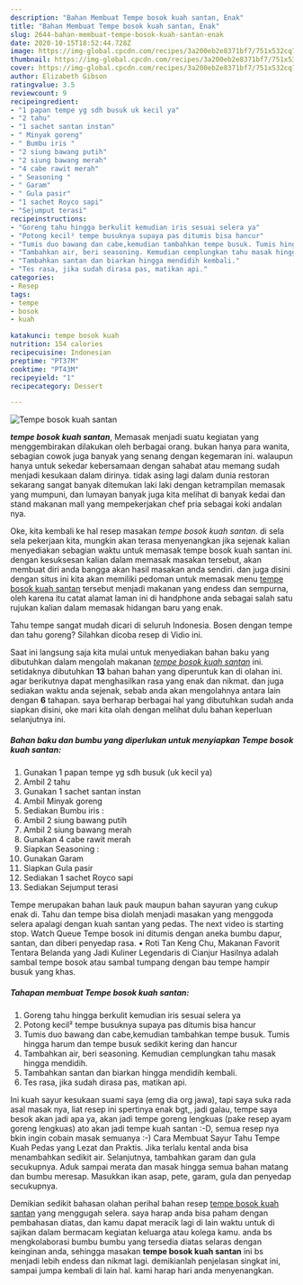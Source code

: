 ```yaml
---
description: "Bahan Membuat Tempe bosok kuah santan, Enak"
title: "Bahan Membuat Tempe bosok kuah santan, Enak"
slug: 2644-bahan-membuat-tempe-bosok-kuah-santan-enak
date: 2020-10-15T18:52:44.728Z
image: https://img-global.cpcdn.com/recipes/3a200eb2e8371bf7/751x532cq70/tempe-bosok-kuah-santan-foto-resep-utama.jpg
thumbnail: https://img-global.cpcdn.com/recipes/3a200eb2e8371bf7/751x532cq70/tempe-bosok-kuah-santan-foto-resep-utama.jpg
cover: https://img-global.cpcdn.com/recipes/3a200eb2e8371bf7/751x532cq70/tempe-bosok-kuah-santan-foto-resep-utama.jpg
author: Elizabeth Gibson
ratingvalue: 3.5
reviewcount: 9
recipeingredient:
- "1 papan tempe yg sdh busuk uk kecil ya"
- "2 tahu"
- "1 sachet santan instan"
- " Minyak goreng"
- " Bumbu iris "
- "2 siung bawang putih"
- "2 siung bawang merah"
- "4 cabe rawit merah"
- " Seasoning "
- " Garam"
- " Gula pasir"
- "1 sachet Royco sapi"
- "Sejumput terasi"
recipeinstructions:
- "Goreng tahu hingga berkulit kemudian iris sesuai selera ya"
- "Potong kecil² tempe busuknya supaya pas ditumis bisa hancur"
- "Tumis duo bawang dan cabe,kemudian tambahkan tempe busuk. Tumis hingga harum dan tempe busuk sedikit kering dan hancur"
- "Tambahkan air, beri seasoning. Kemudian cemplungkan tahu masak hingga mendidih."
- "Tambahkan santan dan biarkan hingga mendidih kembali."
- "Tes rasa, jika sudah dirasa pas, matikan api."
categories:
- Resep
tags:
- tempe
- bosok
- kuah

katakunci: tempe bosok kuah 
nutrition: 154 calories
recipecuisine: Indonesian
preptime: "PT37M"
cooktime: "PT43M"
recipeyield: "1"
recipecategory: Dessert

---
```



![Tempe bosok kuah santan](https://img-global.cpcdn.com/recipes/3a200eb2e8371bf7/751x532cq70/tempe-bosok-kuah-santan-foto-resep-utama.jpg)

<b><i>tempe bosok kuah santan</i></b>, Memasak menjadi suatu kegiatan yang menggembirakan dilakukan oleh berbagai orang. bukan hanya para wanita, sebagian cowok juga banyak yang senang dengan kegemaran ini. walaupun hanya untuk sekedar kebersamaan dengan sahabat atau memang sudah menjadi kesukaan dalam dirinya. tidak asing lagi dalam dunia restoran sekarang sangat banyak ditemukan laki laki dengan ketrampilan memasak yang mumpuni, dan lumayan banyak juga kita melihat di banyak kedai dan stand makanan mall yang mempekerjakan chef pria sebagai koki andalan nya.

Oke, kita kembali ke hal resep masakan <i>tempe bosok kuah santan</i>. di sela sela pekerjaan kita, mungkin akan terasa menyenangkan jika sejenak kalian menyediakan sebagian waktu untuk memasak tempe bosok kuah santan ini. dengan kesuksesan kalian dalam memasak masakan tersebut, akan membuat diri anda bangga akan hasil masakan anda sendiri. dan juga disini dengan situs ini kita akan memiliki pedoman untuk memasak menu <u>tempe bosok kuah santan</u> tersebut menjadi makanan yang endess dan sempurna, oleh karena itu catat alamat laman ini di handphone anda sebagai salah satu rujukan kalian dalam memasak hidangan baru yang enak.

Tahu tempe sangat mudah dicari di seluruh Indonesia. Bosen dengan tempe dan tahu goreng? Silahkan dicoba resep di Vidio ini.


Saat ini langsung saja kita mulai untuk menyediakan bahan baku yang dibutuhkan dalam mengolah makanan <u><i>tempe bosok kuah santan</i></u> ini. setidaknya dibutuhkan <b>13</b> bahan bahan yang diperuntuk kan di olahan ini. agar berikutnya dapat menghasilkan rasa yang enak dan nikmat. dan juga sediakan waktu anda sejenak, sebab anda akan mengolahnya antara lain dengan <b>6</b> tahapan. saya berharap berbagai hal yang dibutuhkan sudah anda siapkan disini, oke mari kita olah dengan melihat dulu bahan keperluan selanjutnya ini.

<!--inarticleads1-->

##### Bahan baku dan bumbu yang diperlukan untuk menyiapkan Tempe bosok kuah santan:

1. Gunakan 1 papan tempe yg sdh busuk (uk kecil ya)
1. Ambil 2 tahu
1. Gunakan 1 sachet santan instan
1. Ambil  Minyak goreng
1. Sediakan  Bumbu iris :
1. Ambil 2 siung bawang putih
1. Ambil 2 siung bawang merah
1. Gunakan 4 cabe rawit merah
1. Siapkan  Seasoning :
1. Gunakan  Garam
1. Siapkan  Gula pasir
1. Sediakan 1 sachet Royco sapi
1. Sediakan Sejumput terasi


Tempe merupakan bahan lauk pauk maupun bahan sayuran yang cukup enak di. Tahu dan tempe bisa diolah menjadi masakan yang menggoda selera apalagi dengan kuah santan yang pedas. The next video is starting stop. Watch Queue Tempe bosok ini ditumis dengan aneka bumbu dapur, santan, dan diberi penyedap rasa. • Roti Tan Keng Chu, Makanan Favorit Tentara Belanda yang Jadi Kuliner Legendaris di Cianjur Hasilnya adalah sambal tempe bosok atau sambal tumpang dengan bau tempe hampir busuk yang khas. 

<!--inarticleads2-->

##### Tahapan membuat Tempe bosok kuah santan:

1. Goreng tahu hingga berkulit kemudian iris sesuai selera ya
1. Potong kecil² tempe busuknya supaya pas ditumis bisa hancur
1. Tumis duo bawang dan cabe,kemudian tambahkan tempe busuk. Tumis hingga harum dan tempe busuk sedikit kering dan hancur
1. Tambahkan air, beri seasoning. Kemudian cemplungkan tahu masak hingga mendidih.
1. Tambahkan santan dan biarkan hingga mendidih kembali.
1. Tes rasa, jika sudah dirasa pas, matikan api.


Ini kuah sayur kesukaan suami saya (emg dia org jawa), tapi saya suka rada asal masak nya, liat resep ini spertinya enak bgt,, jadi galau, tempe saya besok akan jadi apa ya, akan jadi tempe goreng lengkuas (pake resep ayam goreng lengkuas) ato akan jadi tempe kuah santan :-D, semua resep nya bkin ingin cobain masak semuanya :-) Cara Membuat Sayur Tahu Tempe Kuah Pedas yang Lezat dan Praktis. Jika terlalu kental anda bisa menambahkan sedikit air. Selanjutnya, tambahkan garam dan gula secukupnya. Aduk sampai merata dan masak hingga semua bahan matang dan bumbu meresap. Masukkan ikan asap, pete, garam, gula dan penyedap secukupnya. 

Demikian sedikit bahasan olahan perihal bahan resep <u>tempe bosok kuah santan</u> yang menggugah selera. saya harap anda bisa paham dengan pembahasan diatas, dan kamu dapat meracik lagi di lain waktu untuk di sajikan dalam bermacam kegiatan keluarga atau kolega kamu. anda bs mengkolaborasi bumbu bumbu yang tersedia diatas selaras dengan keinginan anda, sehingga masakan <b>tempe bosok kuah santan</b> ini bs menjadi lebih endess dan nikmat lagi. demikianlah penjelasan singkat ini, sampai jumpa kembali di lain hal. kami harap hari anda menyenangkan.
